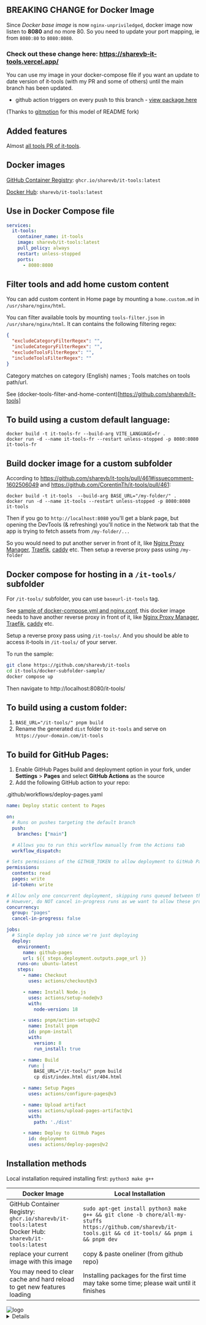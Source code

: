## BREAKING CHANGE for Docker Image

Since *Docker base image* is now `nginx-unpriviledged`, docker image now listen to **8080** and no more 80. So you need to update your port mapping, ie from `8080:80` to `8080:8080`.

### Check out these change here: <https://sharevb-it-tools.vercel.app/>

You can use my image in your docker-compose file if you want an update to date version of it-tools (with my PR and some of others) until the main branch has been updated.

- github action triggers on every push to this branch - [view package here](https://github.com/sharevb/it-tools/pkgs/container/it-tools)

(Thanks to [gitmotion](https://github.com/gitmotion/it-tools) for this model of README fork)

## Added features

Almost [all tools PR of it-tools](https://github.com/sharevb/it-tools/pulls).

## Docker images

[GitHub Container Registry](https://github.com/sharevb/it-tools/pkgs/container/it-tools): `ghcr.io/sharevb/it-tools:latest`

[Docker Hub](https://hub.docker.com/r/sharevb/it-tools): `sharevb/it-tools:latest`

## Use in Docker Compose file

```yml
services:
  it-tools:
    container_name: it-tools
    image: sharevb/it-tools:latest
    pull_policy: always
    restart: unless-stopped
    ports:
      - 8080:8080
```

## Filter tools and add home custom content

You can add custom content in Home page by mounting a `home.custom.md` in `/usr/share/nginx/html`.

You can filter available tools by mounting `tools-filter.json` in `/usr/share/nginx/html`. It can contains the following filtering regex:
```json
{
  "excludeCategoryFilterRegex": "",
  "includeCategoryFilterRegex": "",
  "excludeToolsFilterRegex": "",
  "includeToolsFilterRegex": ""
}
```
Category matches on category (English) names ; Tools matches on tools path/url.

See (docker-tools-filter-and-home-content)[https://github.com/sharevb/it-tools]

## To build using a custom default language:

```
docker build -t it-tools-fr --build-arg VITE_LANGUAGE=fr .
docker run -d --name it-tools-fr --restart unless-stopped -p 8080:8080 it-tools-fr
```

## Build docker image for a custom subfolder

According to https://github.com/sharevb/it-tools/pull/461#issuecomment-1602506049 and https://github.com/CorentinTh/it-tools/pull/461:
```
docker build -t it-tools  --build-arg BASE_URL="/my-folder/" .
docker run -d --name it-tools --restart unless-stopped -p 8080:8080 it-tools
```

Then if you go to `http://localhost:8080` you'll get a blank page, but opening the DevTools (& refreshing) you'll notice in the Network tab that the app is trying to fetch assets from `/my-folder/...`

So you would need to put another server in front of it, like [Nginx Proxy Manager](https://nginxproxymanager.com/), [Traefik](https://traefik.io/traefik/), [caddy](https://caddyserver.com/) etc. Then setup a reverse proxy pass using `/my-folder`

## Docker compose for hosting in a `/it-tools/` subfolder

For `/it-tools/` subfolder, you can use `baseurl-it-tools` tag.

See [sample of docker-compose.yml and nginx.conf](https://github.com/sharevb/it-tools/docker-subfolder-sample), this docker image needs to have another reverse proxy in front of it, like [Nginx Proxy Manager](https://nginxproxymanager.com/), [Traefik](https://traefik.io/traefik/), [caddy](https://caddyserver.com/) etc. 

Setup a reverse proxy pass using `/it-tools/`. And you should be able to access it-tools in `/it-tools/` of your server.

To run the sample:

```bash
git clone https://github.com/sharevb/it-tools
cd it-tools/docker-subfolder-sample/
docker compose up
```

Then navigate to http://localhost:8080/it-tools/

## To build using a custom folder:

1. `BASE_URL="/it-tools/" pnpm build`
2. Rename the generated `dist` folder to `it-tools` and serve on `https://your-domain.com/it-tools`

## To build for GitHub Pages:

1. Enable GitHub Pages build and deployment option in your fork, under **Settings** > **Pages** and select **GitHub Actions** as the source
2. Add the following GitHub action to your repo:

.github/workflows/deploy-pages.yaml
```yaml
name: Deploy static content to Pages

on:
  # Runs on pushes targeting the default branch
  push:
    branches: ["main"]

  # Allows you to run this workflow manually from the Actions tab
  workflow_dispatch:

# Sets permissions of the GITHUB_TOKEN to allow deployment to GitHub Pages
permissions:
  contents: read
  pages: write
  id-token: write

# Allow only one concurrent deployment, skipping runs queued between the run in-progress and latest queued.
# However, do NOT cancel in-progress runs as we want to allow these production deployments to complete.
concurrency:
  group: "pages"
  cancel-in-progress: false

jobs:
  # Single deploy job since we're just deploying
  deploy:
    environment:
      name: github-pages
      url: ${{ steps.deployment.outputs.page_url }}
    runs-on: ubuntu-latest
    steps:
      - name: Checkout
        uses: actions/checkout@v3

      - name: Install Node.js
        uses: actions/setup-node@v3
        with:
          node-version: 18

      - uses: pnpm/action-setup@v2
        name: Install pnpm
        id: pnpm-install
        with:
          version: 8
          run_install: true

      - name: Build
        run: |
          BASE_URL="/it-tools/" pnpm build
          cp dist/index.html dist/404.html

      - name: Setup Pages
        uses: actions/configure-pages@v3

      - name: Upload artifact
        uses: actions/upload-pages-artifact@v1
        with:
          path: './dist'

      - name: Deploy to GitHub Pages
        id: deployment
        uses: actions/deploy-pages@v2
```

## Installation methods

Local installation required installing first: `python3 make g++`

| Docker Image                            | Local Installation                                                                                                          |
|-----------------------------------------|-----------------------------------------------------------------------------------------------------------------------------|
| GitHub Container Registry: <span title="triple click me!">`ghcr.io/sharevb/it-tools:latest`</span><br/>Docker Hub: <span title="triple click me!">`sharevb/it-tools:latest`</span> | <span title="triple click me!">`sudo apt-get install python3 make g++ && git clone -b chore/all-my-stuffs https://github.com/sharevb/it-tools.git && cd it-tools/ && pnpm i && pnpm dev`</span> |
| replace your current image with this image | copy & paste oneliner (from github repo) |
| You may need to clear cache and hard reload to get new features loading | Installing packages for the first time may take some time; please wait until it finishes |

<picture>
    <source srcset="./.github/logo-dark.png" media="(prefers-color-scheme: light)">
    <source srcset="./.github/logo-white.png" media="(prefers-color-scheme: dark)">
    <img src="./.github/logo-dark.png" alt="logo">
</picture>

<details>

Useful tools for developer and people working in IT. [Have a look !](https://sharevb-it-tools.vercel.app).

## Functionalities and roadmap

Please check the [issues](https://github.com/sharevb/it-tools/issues) to see if some feature listed to be implemented.

You have an idea of a tool? Submit a [feature request](https://github.com/sharevb/it-tools/issues/new/choose)!

## Self host

Self host solutions for your homelab

**From docker hub:**

```sh
docker run -d --name it-tools --restart unless-stopped -p 8080:8080 corentinth/it-tools:latest
```

**From github packages:**

```sh
docker run -d --name it-tools --restart unless-stopped -p 8080:8080 ghcr.io/corentinth/it-tools:latest
```

**Other solutions:**

- [Cloudron](https://www.cloudron.io/store/tech.ittools.cloudron.html)
- [Tipi](https://www.runtipi.io/docs/apps-available)
- [Unraid](https://unraid.net/community/apps?q=it-tools)

## Contribute

### Recommended IDE Setup

[VSCode](https://code.visualstudio.com/) with the following extensions:

- [Volar](https://marketplace.visualstudio.com/items?itemName=Vue.volar) (and disable Vetur)
- [TypeScript Vue Plugin (Volar)](https://marketplace.visualstudio.com/items?itemName=Vue.vscode-typescript-vue-plugin).
- [ESLint](https://marketplace.visualstudio.com/items?itemName=dbaeumer.vscode-eslint)
- [i18n Ally](https://marketplace.visualstudio.com/items?itemName=lokalise.i18n-ally)

with the following settings:

```json
{
  "editor.formatOnSave": false,
  "editor.codeActionsOnSave": {
    "source.fixAll.eslint": true
  },
  "i18n-ally.localesPaths": ["locales", "src/tools/*/locales"],
  "i18n-ally.keystyle": "nested"
}
```

### Type Support for `.vue` Imports in TS

TypeScript cannot handle type information for `.vue` imports by default, so we replace the `tsc` CLI with `vue-tsc` for type checking. In editors, we need [TypeScript Vue Plugin (Volar)](https://marketplace.visualstudio.com/items?itemName=Vue.vscode-typescript-vue-plugin) to make the TypeScript language service aware of `.vue` types.

If the standalone TypeScript plugin doesn't feel fast enough to you, Volar has also implemented a [Take Over Mode](https://github.com/johnsoncodehk/volar/discussions/471#discussioncomment-1361669) that is more performant. You can enable it by the following steps:

1. Disable the built-in TypeScript Extension
   1. Run `Extensions: Show Built-in Extensions` from VSCode's command palette
   2. Find `TypeScript and JavaScript Language Features`, right click and select `Disable (Workspace)`
2. Reload the VSCode window by running `Developer: Reload Window` from the command palette.

### Project Setup

```sh
pnpm install
```

### Compile and Hot-Reload for Development

```sh
pnpm dev
```

### Type-Check, Compile and Minify for Production

```sh
pnpm build
```

### Run Unit Tests with [Vitest](https://vitest.dev/)

```sh
pnpm test
```

### Lint with [ESLint](https://eslint.org/)

```sh
pnpm lint
```

### Create a new tool

To create a new tool, there is a script that generate the boilerplate of the new tool, simply run:

```sh
pnpm run script:create:tool my-tool-name
```

It will create a directory in `src/tools` with the correct files, and a the import in `src/tools/index.ts`. You will just need to add the imported tool in the proper category and develop the tool.

## Contributors

Big thanks to all the people who have already contributed!

[![contributors](https://contrib.rocks/image?repo=corentinth/it-tools&refresh=1)](https://github.com/sharevb/it-tools/graphs/contributors)

## Credits

Coded with ❤️ by [Corentin Thomasset](https://corentin.tech?utm_source=it-tools&utm_medium=readme).

This project is continuously deployed using [vercel.com](https://vercel.com).

Contributor graph is generated using [contrib.rocks](https://contrib.rocks/preview?repo=corentinth/it-tools).

<a href="https://www.producthunt.com/posts/it-tools?utm_source=badge-featured&utm_medium=badge&utm_souce=badge-it&#0045;tools" target="_blank"><img src="https://api.producthunt.com/widgets/embed-image/v1/featured.svg?post_id=345793&theme=light" alt="IT&#0032;Tools - Collection&#0032;of&#0032;handy&#0032;online&#0032;tools&#0032;for&#0032;devs&#0044;&#0032;with&#0032;great&#0032;UX | Product Hunt" style="width: 250px; height: 54px;" width="250" height="54" /></a>
<a href="https://www.producthunt.com/posts/it-tools?utm_source=badge-top-post-badge&utm_medium=badge&utm_souce=badge-it&#0045;tools" target="_blank"><img src="https://api.producthunt.com/widgets/embed-image/v1/top-post-badge.svg?post_id=345793&theme=light&period=daily" alt="IT&#0032;Tools - Collection&#0032;of&#0032;handy&#0032;online&#0032;tools&#0032;for&#0032;devs&#0044;&#0032;with&#0032;great&#0032;UX | Product Hunt" style="width: 250px; height: 54px;" width="250" height="54" /></a>

## License

This project is under the [GNU GPLv3](LICENSE).

</details>